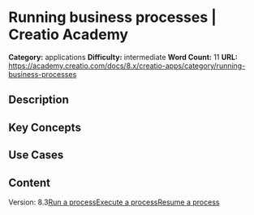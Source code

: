 # Running business processes | Creatio Academy

**Category:** applications **Difficulty:** intermediate **Word Count:** 11
**URL:**
https://academy.creatio.com/docs/8.x/creatio-apps/category/running-business-processes

## Description

## Key Concepts

## Use Cases

## Content

Version:
8.3[Run a process](/docs/8.x/creatio-apps/creatio-basics/running-business-processes/run-business-process)[Execute a process](/docs/8.x/creatio-apps/creatio-basics/running-business-processes/execute-process-steps)[Resume a process](/docs/8.x/creatio-apps/creatio-basics/running-business-processes/resume-business-process)
